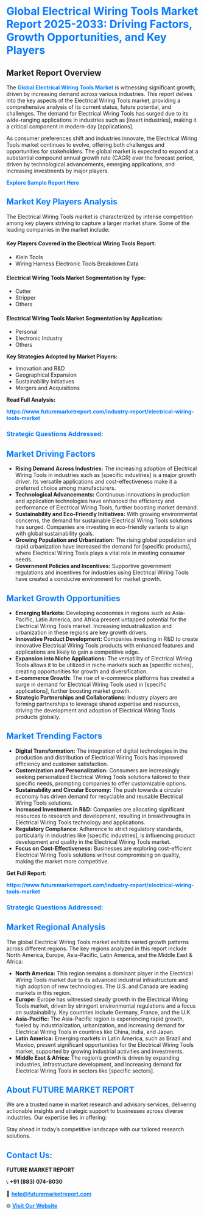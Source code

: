 <h1 style="color: #007BFF;">Global Electrical Wiring Tools Market Report 2025-2033: Driving Factors, Growth Opportunities, and Key Players</h1>

<section id="overview">
<h2>Market Report Overview</h2>
<p>The <a href="https://www.futuremarketreport.com/industry-report/electrical-wiring-tools-market" style="color: #007BFF; text-decoration: none;"><strong>Global Electrical Wiring Tools Market</strong></a> is witnessing significant growth, driven by increasing demand across various industries. This report delves into the key aspects of the Electrical Wiring Tools market, providing a comprehensive analysis of its current status, future potential, and challenges. The demand for Electrical Wiring Tools has surged due to its wide-ranging applications in industries such as [insert industries], making it a critical component in modern-day [applications].</p>
<p>As consumer preferences shift and industries innovate, the Electrical Wiring Tools market continues to evolve, offering both challenges and opportunities for stakeholders. The global market is expected to expand at a substantial compound annual growth rate (CAGR) over the forecast period, driven by technological advancements, emerging applications, and increasing investments by major players.</p>
</section>

<section id="overview">
<p><a href="https://www.futuremarketreport.com/request-sample/reportId=81820" style="color: #007BFF; text-decoration: none;"><strong>Explore Sample Report Here</strong></a></p>
</section>

<section id="key-players">
<h2 style="color: #007BFF;">Market Key Players Analysis</h2>
<p>The Electrical Wiring Tools market is characterized by intense competition among key players striving to capture a larger market share. Some of the leading companies in the market include:</p>
<h4>Key Players Covered in the Electrical Wiring Tools Report:</h4>
<ul><li>Klein Tools</li><li>Wiring Harness Electronic Tools Breakdown Data</li></ul>
<h4>Electrical Wiring Tools Market Segmentation by Type:</h4>
<ul><li>Cutter</li><li>Stripper</li><li>Others</li></ul>

<h4>Electrical Wiring Tools Market Segmentation by Application:</h4>
<ul><li>Personal</li><li>Electronic Industry</li><li>Others</li></ul>
<p><strong>Key Strategies Adopted by Market Players:</strong></p>
<ul>
<li>Innovation and R&D</li>
<li>Geographical Expansion</li>
<li>Sustainability Initiatives</li>
<li>Mergers and Acquisitions</li>
</ul>
</section>

<section>
<p><strong>Read Full Analysis: </strong></p><a href="https://www.futuremarketreport.com/industry-report/electrical-wiring-tools-market" style="color: #007BFF; text-decoration: none;"><strong>https://www.futuremarketreport.com/industry-report/electrical-wiring-tools-market</strong></a>
<h3 style="color: #007BFF;">Strategic Questions Addressed:</h3>
</section>

<section id="driving-factors">
<h2 style="color: #007BFF;">Market Driving Factors</h2>
<ul>
<li><strong>Rising Demand Across Industries:</strong> The increasing adoption of Electrical Wiring Tools in industries such as [specific industries] is a major growth driver. Its versatile applications and cost-effectiveness make it a preferred choice among manufacturers.</li>
<li><strong>Technological Advancements:</strong> Continuous innovations in production and application technologies have enhanced the efficiency and performance of Electrical Wiring Tools, further boosting market demand.</li>
<li><strong>Sustainability and Eco-Friendly Initiatives:</strong> With growing environmental concerns, the demand for sustainable Electrical Wiring Tools solutions has surged. Companies are investing in eco-friendly variants to align with global sustainability goals.</li>
<li><strong>Growing Population and Urbanization:</strong> The rising global population and rapid urbanization have increased the demand for [specific products], where Electrical Wiring Tools plays a vital role in meeting consumer needs.</li>
<li><strong>Government Policies and Incentives:</strong> Supportive government regulations and incentives for industries using Electrical Wiring Tools have created a conducive environment for market growth.</li>
</ul>
</section>

<section id="growth-opportunities">
<h2 style="color: #007BFF;">Market Growth Opportunities</h2>
<ul>
<li><strong>Emerging Markets:</strong> Developing economies in regions such as Asia-Pacific, Latin America, and Africa present untapped potential for the Electrical Wiring Tools market. Increasing industrialization and urbanization in these regions are key growth drivers.</li>
<li><strong>Innovative Product Development:</strong> Companies investing in R&D to create innovative Electrical Wiring Tools products with enhanced features and applications are likely to gain a competitive edge.</li>
<li><strong>Expansion into Niche Applications:</strong> The versatility of Electrical Wiring Tools allows it to be utilized in niche markets such as [specific niches], creating opportunities for growth and diversification.</li>
<li><strong>E-commerce Growth:</strong> The rise of e-commerce platforms has created a surge in demand for Electrical Wiring Tools used in [specific applications], further boosting market growth.</li>
<li><strong>Strategic Partnerships and Collaborations:</strong> Industry players are forming partnerships to leverage shared expertise and resources, driving the development and adoption of Electrical Wiring Tools products globally.</li>
</ul>
</section>

<section id="trending-factors">
<h2 style="color: #007BFF;">Market Trending Factors</h2>
<ul>
<li><strong>Digital Transformation:</strong> The integration of digital technologies in the production and distribution of Electrical Wiring Tools has improved efficiency and customer satisfaction.</li>
<li><strong>Customization and Personalization:</strong> Consumers are increasingly seeking personalized Electrical Wiring Tools solutions tailored to their specific needs, prompting companies to offer customizable options.</li>
<li><strong>Sustainability and Circular Economy:</strong> The push towards a circular economy has driven demand for recyclable and reusable Electrical Wiring Tools solutions.</li>
<li><strong>Increased Investment in R&D:</strong> Companies are allocating significant resources to research and development, resulting in breakthroughs in Electrical Wiring Tools technology and applications.</li>
<li><strong>Regulatory Compliance:</strong> Adherence to strict regulatory standards, particularly in industries like [specific industries], is influencing product development and quality in the Electrical Wiring Tools market.</li>
<li><strong>Focus on Cost-Effectiveness:</strong> Businesses are exploring cost-efficient Electrical Wiring Tools solutions without compromising on quality, making the market more competitive.</li>
</ul>
</section>

<section>
<p><strong>Get Full Report: </strong></p><a href="https://www.futuremarketreport.com/industry-report/electrical-wiring-tools-market" style="color: #007BFF; text-decoration: none;"><strong>https://www.futuremarketreport.com/industry-report/electrical-wiring-tools-market</strong></a>
<h3 style="color: #007BFF;">Strategic Questions Addressed:</h3>
</section>


<section id="regional-analysis">
<h2 style="color: #007BFF;">Market Regional Analysis</h2>
<p>The global Electrical Wiring Tools market exhibits varied growth patterns across different regions. The key regions analyzed in this report include North America, Europe, Asia-Pacific, Latin America, and the Middle East & Africa:</p>
<ul>
<li><strong>North America:</strong> This region remains a dominant player in the Electrical Wiring Tools market due to its advanced industrial infrastructure and high adoption of new technologies. The U.S. and Canada are leading markets in this region.</li>
<li><strong>Europe:</strong> Europe has witnessed steady growth in the Electrical Wiring Tools market, driven by stringent environmental regulations and a focus on sustainability. Key countries include Germany, France, and the U.K.</li>
<li><strong>Asia-Pacific:</strong> The Asia-Pacific region is experiencing rapid growth, fueled by industrialization, urbanization, and increasing demand for Electrical Wiring Tools in countries like China, India, and Japan.</li>
<li><strong>Latin America:</strong> Emerging markets in Latin America, such as Brazil and Mexico, present significant opportunities for the Electrical Wiring Tools market, supported by growing industrial activities and investments.</li>
<li><strong>Middle East & Africa:</strong> The region’s growth is driven by expanding industries, infrastructure development, and increasing demand for Electrical Wiring Tools in sectors like [specific sectors].</li>
</ul>
</section>

<footer>
<h2 style="color: #007BFF;">About FUTURE MARKET REPORT</h2>
<p>We are a trusted name in market research and advisory services, delivering actionable insights and strategic support to businesses across diverse industries. Our expertise lies in offering:</p>

<p>Stay ahead in today’s competitive landscape with our tailored research solutions.</p>

<h2 style="color: #007BFF;">Contact Us:</h2>
<p><strong>FUTURE MARKET REPORT</strong></p>
<p>📞 <strong>+91 (883) 074-8030</strong></p>
<p>📧 <strong><a href="mailto:help@futuremarketreport.com" style="color: #007BFF;">help@futuremarketreport.com</a></strong></p>
<p>🌐 <strong><a href="https://www.futuremarketreport.com/" style="color: #007BFF;">Visit Our Website</a></strong></p>
</footer>